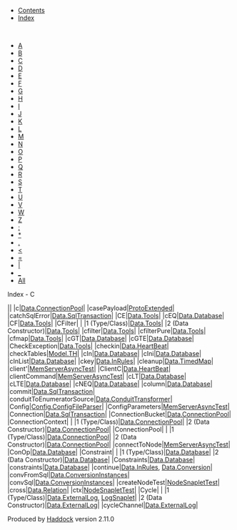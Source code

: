 -   [Contents](index.html)
-   [Index](doc-index.html)

 

-   [A](doc-index-A.html)
-   [B](doc-index-B.html)
-   [C](doc-index-C.html)
-   [D](doc-index-D.html)
-   [E](doc-index-E.html)
-   [F](doc-index-F.html)
-   [G](doc-index-G.html)
-   [H](doc-index-H.html)
-   [I](doc-index-I.html)
-   [J](doc-index-J.html)
-   [K](doc-index-K.html)
-   [L](doc-index-L.html)
-   [M](doc-index-M.html)
-   [N](doc-index-N.html)
-   [O](doc-index-O.html)
-   [P](doc-index-P.html)
-   [Q](doc-index-Q.html)
-   [R](doc-index-R.html)
-   [S](doc-index-S.html)
-   [T](doc-index-T.html)
-   [U](doc-index-U.html)
-   [V](doc-index-V.html)
-   [W](doc-index-W.html)
-   [Z](doc-index-Z.html)
-   [:](doc-index-58.html)
-   [\*](doc-index-42.html)
-   [.](doc-index-46.html)
-   [\<](doc-index-60.html)
-   [=](doc-index-61.html)
-   [|](doc-index-124.html)
-   [\_](doc-index-95.html)
-   [All](doc-index-All.html)

Index - C

||
|c|[Data.ConnectionPool](Data-ConnectionPool.html#v:c)|
|casePayload|[ProtoExtended](ProtoExtended.html#v:casePayload)|
|catchSqlError|[Data.SqlTransaction](Data-SqlTransaction.html#v:catchSqlError)|
|CE|[Data.Tools](Data-Tools.html#v:CE)|
|cEQ|[Data.Database](Data-Database.html#v:cEQ)|
|CF|[Data.Tools](Data-Tools.html#v:CF)|
|CFilter| |
|1 (Type/Class)|[Data.Tools](Data-Tools.html#t:CFilter)|
|2 (Data Constructor)|[Data.Tools](Data-Tools.html#v:CFilter)|
|cfilter|[Data.Tools](Data-Tools.html#v:cfilter)|
|cfilterPure|[Data.Tools](Data-Tools.html#v:cfilterPure)|
|cfmap|[Data.Tools](Data-Tools.html#v:cfmap)|
|cGT|[Data.Database](Data-Database.html#v:cGT)|
|cGTE|[Data.Database](Data-Database.html#v:cGTE)|
|CheckException|[Data.Tools](Data-Tools.html#t:CheckException)|
|checkin|[Data.HeartBeat](Data-HeartBeat.html#v:checkin)|
|checkTables|[Model.TH](Model-TH.html#v:checkTables)|
|cIn|[Data.Database](Data-Database.html#v:cIn)|
|cIni|[Data.Database](Data-Database.html#v:cIni)|
|cInList|[Data.Database](Data-Database.html#v:cInList)|
|ckey|[Data.InRules](Data-InRules.html#v:ckey)|
|cleanup|[Data.TimedMap](Data-TimedMap.html#v:cleanup)|
|client'|[MemServerAsyncTest](MemServerAsyncTest.html#v:client-39-)|
|ClientC|[Data.HeartBeat](Data-HeartBeat.html#t:ClientC)|
|clientCommand|[MemServerAsyncTest](MemServerAsyncTest.html#v:clientCommand)|
|cLT|[Data.Database](Data-Database.html#v:cLT)|
|cLTE|[Data.Database](Data-Database.html#v:cLTE)|
|cNEQ|[Data.Database](Data-Database.html#v:cNEQ)|
|column|[Data.Database](Data-Database.html#v:column)|
|commit|[Data.SqlTransaction](Data-SqlTransaction.html#v:commit)|
|conduitToEnumeratorSource|[Data.ConduitTransformer](Data-ConduitTransformer.html#v:conduitToEnumeratorSource)|
|Config|[Config.ConfigFileParser](Config-ConfigFileParser.html#t:Config)|
|ConfigParameters|[MemServerAsyncTest](MemServerAsyncTest.html#t:ConfigParameters)|
|Connection|[Data.SqlTransaction](Data-SqlTransaction.html#t:Connection)|
|ConnectionBucket|[Data.ConnectionPool](Data-ConnectionPool.html#t:ConnectionBucket)|
|ConnectionContext| |
|1 (Type/Class)|[Data.ConnectionPool](Data-ConnectionPool.html#t:ConnectionContext)|
|2 (Data Constructor)|[Data.ConnectionPool](Data-ConnectionPool.html#v:ConnectionContext)|
|ConnectionPool| |
|1 (Type/Class)|[Data.ConnectionPool](Data-ConnectionPool.html#t:ConnectionPool)|
|2 (Data Constructor)|[Data.ConnectionPool](Data-ConnectionPool.html#v:ConnectionPool)|
|connectToNode|[MemServerAsyncTest](MemServerAsyncTest.html#v:connectToNode)|
|ConOp|[Data.Database](Data-Database.html#t:ConOp)|
|Constraint| |
|1 (Type/Class)|[Data.Database](Data-Database.html#t:Constraint)|
|2 (Data Constructor)|[Data.Database](Data-Database.html#v:Constraint)|
|Constraints|[Data.Database](Data-Database.html#t:Constraints)|
|constraints|[Data.Database](Data-Database.html#v:constraints)|
|continue|[Data.InRules](Data-InRules.html#v:continue), [Data.Conversion](Data-Conversion.html#v:continue)|
|convFromSql|[Data.ConversionInstances](Data-ConversionInstances.html#v:convFromSql)|
|convSql|[Data.ConversionInstances](Data-ConversionInstances.html#v:convSql)|
|createNodeTest|[NodeSnapletTest](NodeSnapletTest.html#v:createNodeTest)|
|cross|[Data.Relation](Data-Relation.html#v:cross)|
|ctx|[NodeSnapletTest](NodeSnapletTest.html#v:ctx)|
|Cycle| |
|1 (Type/Class)|[Data.ExternalLog](Data-ExternalLog.html#t:Cycle), [LogSnaplet](LogSnaplet.html#t:Cycle)|
|2 (Data Constructor)|[Data.ExternalLog](Data-ExternalLog.html#v:Cycle)|
|cycleChannel|[Data.ExternalLog](Data-ExternalLog.html#v:cycleChannel)|

Produced by [Haddock](http://www.haskell.org/haddock/) version 2.11.0
